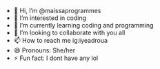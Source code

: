 - 👋 Hi, I’m @maissaprogrammes
- 👀 I’m interested in coding
- 🌱 I’m currently learning coding and programming
- 💞️ I’m looking to collaborate with you all
- 📫 How to reach me ig:iyeadroua
- 😄 Pronouns: She/her
- ⚡ Fun fact: I dont have any lol

<!---
maissaprogrammes/maissaprogrammes is a ✨ special ✨ repository because its `README.md` (this file) appears on your GitHub profile.
You can click the Preview link to take a look at your changes.
--->
